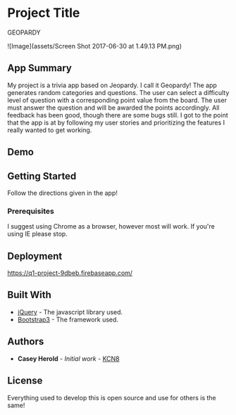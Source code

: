 # Project Title
GEOPARDY

![Image](assets/Screen Shot 2017-06-30 at 1.49.13 PM.png)

## App Summary

My project is a trivia app based on Jeopardy. I call it Geopardy! The app generates random categories and questions. The user can select a difficulty level of question with a corresponding point value from the board. The user must answer the question and will be awarded the points accordingly. All feedback has been good, though there are some bugs still. I got to the point that the app is at by following my user stories and prioritizing the features I really wanted to get working.

## Demo



## Getting Started

Follow the directions given in the app!

### Prerequisites

I suggest using Chrome as a browser, however most will work. If you're using IE please stop.

## Deployment

https://q1-project-9dbeb.firebaseapp.com/

## Built With

* [jQuery](https://jquery.com/) - The javascript library used.
* [Bootstrap3](http://getbootstrap.com/) - The framework used.

## Authors

* **Casey Herold** - *Initial work* - [KCN8](https://github.com/KCN8)

## License

Everything used to develop this is open source and use for others is the same!
